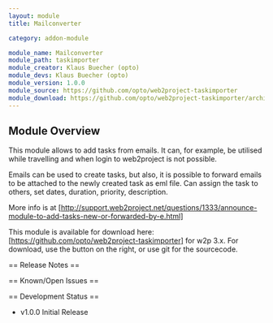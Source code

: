 ```yaml
---
layout: module
title: Mailconverter

category: addon-module

module_name: Mailconverter
module_path: taskimporter
module_creator: Klaus Buecher (opto)
module_devs: Klaus Buecher (opto)
module_version: 1.0.0
module_source: https://github.com/opto/web2project-taskimporter
module_download: https://github.com/opto/web2project-taskimporter/archive/master.zip
---
```


## Module Overview

This module allows to add tasks from emails. It can, for example, be utilised while travelling and when login to web2project is not possible.

Emails can be used to create tasks, but also, it is possible to forward emails to be attached to the newly created task as eml file.
Can assign the task to others, set dates, duration, priority, description.

More info is at [http://support.web2project.net/questions/1333/announce-module-to-add-tasks-new-or-forwarded-by-e.html]

This module is available for download here: [https://github.com/opto/web2project-taskimporter] for w2p 3.x.
For download, use the <download as zip> button on the right, or use git for the sourcecode.

== Release Notes ==


== Known/Open Issues ==


== Development Status ==


*  v1.0.0 Initial Release